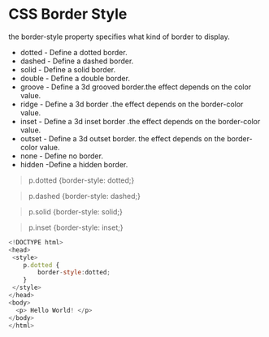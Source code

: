 # CSS Border Style 
the border-style property specifies what kind of border to display.
- dotted - Define a dotted border.
- dashed - Define a dashed border.
- solid - Define a solid border.
- double - Define a double border.
- groove - Define a 3d grooved border.the effect depends on the color value.
- ridge - Define a 3d border .the effect depends on the border-color value.
- inset - Define a 3d inset border .the effect depends on the border-color value.
- outset - Define a 3d outset border. the effect depends on the border-color value.
- none - Define no border.
- hidden -Define a hidden border.
> p.dotted {border-style: dotted;}

> p.dashed {border-style: dashed;}

> p.solid {border-style: solid;}

> p.inset {border-style: inset;}
~~~Javascript
<!DOCTYPE html>
<head>
 <style>
    p.dotted {
        border-style:dotted;
    }
 </style>
</head>
<body>
  <p> Hello World! </p>
</body>
</html>
~~~